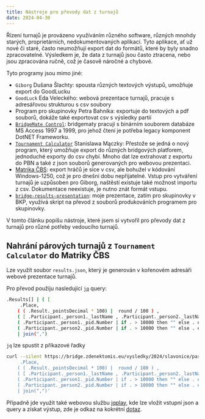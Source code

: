 ```yaml
---
title: Nástroje pro převody dat z turnajů
date: 2024-04-30
---
```


Řízení turnajů je provázeno využíváním různého software, různých mnohdy starých,
proprietárních, nedokumentovaných aplikací. Tyto aplikace, ať už nové či staré,
často neumožňují export dat do formátů, které by byly snadno zpracovatelné.
Výsledkem je, že data z turnajů jsou často ztracena, nebo jsou zpracována ručně,
což je časově náročné a chybové.

Tyto programy jsou mimo jiné:

- `Giborg` Dušana Šlachty: spousta různých textových výstupů, umožňuje export do GoodLucku
- `GoodLuck` Eda Veleckého: webová prezentace turnajů, pracuje s adresářovou strukturou s csv soubory 
- Program pro skupinovky Petra Bahníka: exportuje do textových a pdf souborů, dokáže také exportovat csv s výsledky partií
- [`BridgeMate Control`](https://support.bridgemate.com/en/support/solutions/articles/44002262504-bridgemate-control-software-3-9-9): bridgematy pracují s binárním souborem databáze MS Access 1997 a 1999, pro jehož čtení je potřeba legacy komponent DotNET Frameworku.
- [`Tournament Calculator`](https://tournamentcalculator.com/) Stanislawa Mączky: Přestože se jedná o nový program, který umožňuje export do různých bridgových platforem, jednoduché exporty do csv chybí. Mnoho dat lze extrahovat z exportu do PBN a také z json souborů generovaných pro webovou prezentaci.
- [Matrika ČBS](https://www.matrikacbs.cz/): export hráčů je sice v csv, ale bohužel v kódování Windows-1250, což je pro dnešní dobu nepřijatelné.  Vstup pro vytváření turnajů je uzpůsoben pro Giborg, naštěstí existuje také možnost importu z csv. Dokumentace neexistuje, je nutno znát formát vstupu.
- [`bridge-results-presentation`](https://github.com/zdenecek/bridge-results-presentation): moje prezentace, zatím pro skupinovky v BKP, využívá skript na převod z souborů produkováních programem pro skupinovky.

V tomto článku popíšu nástroje, které jsem si vytvořil pro převody dat z turnajů
pro různé potřeby vedoucího turnajů.

## Nahrání párových turnajů z `Tournament Calculator` do Matriky ČBS

Lze využít soubor `results.json`, který je generován v kořenovém adresáři webové prezentace turnajů.

Pro převod použiju nasledující [`jq`](https://jqlang.github.io/jq/) query:

```bash
.Results[] | ( [
     .Place, 
    ( ( .Result._pointsDecimal * 100) |  round / 100 ) ,
    ( [ .Participant._person1._lastName , .Participant._person2._lastName ] | join(" - ") ), 
    ( .Participant._person1._pid.Number | if . > 10000 then "" else . end )  ,
    ( .Participant._person2._pid.Number | if . > 10000 then "" else . end  ) ] ) 
    | join(",")
```

`jq` lze spustit z příkazové řadky

```bash
curl --silent https://bridge.zdenektomis.eu/vysledky/2024/slavonice/pary-ctvrtek/results.json | jq --raw-output '.Results[] | ( [
     .Place, 
    ( ( .Result._pointsDecimal * 100) |  round / 100 ) ,
    ( [ .Participant._person1._lastName , .Participant._person2._lastName ] | join(" - ") ), 
    ( .Participant._person1._pid.Number | if . > 10000 then "" else . end )  ,
    ( .Participant._person2._pid.Number | if . > 10000 then "" else . end  ) ] ) 
    | join(",")'
```

Případně jde využít také webovou službu [jqplay](https://jqplay.org/), kde lze vložit vstupní json a query a získat výstup, zde je odkaz na kokrétní [dotaz](https://jqplay.org/s/U843SPONZxV).

